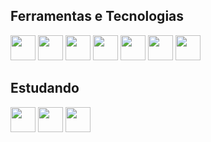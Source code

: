 ## Ferramentas e Tecnologias
<img loading="lazy" src="https://cdn.jsdelivr.net/gh/devicons/devicon@latest/icons/java/java-original-wordmark.svg" width="40" height="40"/> <img loading="lazy" src="https://cdn.jsdelivr.net/gh/devicons/devicon@latest/icons/javascript/javascript-original.svg" width="40" height="40"/> <img loading="lazy" src="https://cdn.jsdelivr.net/gh/devicons/devicon@latest/icons/html5/html5-original-wordmark.svg" width="40" height="40"/> <img loading="lazy" src="https://cdn.jsdelivr.net/gh/devicons/devicon@latest/icons/css3/css3-original-wordmark.svg" width="40" height="40"/>  <img loading="lazy" src="https://cdn.jsdelivr.net/gh/devicons/devicon@latest/icons/postgresql/postgresql-plain-wordmark.svg" width="40" height="40"/> <img loading="lazy" src="https://cdn.jsdelivr.net/gh/devicons/devicon@latest/icons/postman/postman-original.svg" width="40" height="40"/> <img loading="lazy" src="https://cdn.jsdelivr.net/gh/devicons/devicon@latest/icons/vscode/vscode-original.svg" width="40" height="40"/> 

## Estudando
<img loading="lazy" src="https://cdn.jsdelivr.net/gh/devicons/devicon@latest/icons/nodejs/nodejs-plain-wordmark.svg" width="40" height="40"/> <img loading="lazy" src="https://cdn.jsdelivr.net/gh/devicons/devicon@latest/icons/jest/jest-plain.svg" width="40" height="40"/> <img loading="lazy" src="https://cdn.jsdelivr.net/gh/devicons/devicon@latest/icons/docker/docker-original-wordmark.svg" width="40" height="40"/>
